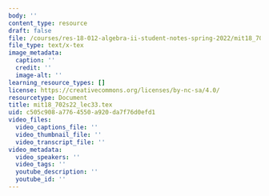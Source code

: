 ```yaml
---
body: ''
content_type: resource
draft: false
file: /courses/res-18-012-algebra-ii-student-notes-spring-2022/mit18_702s22_lec33.tex
file_type: text/x-tex
image_metadata:
  caption: ''
  credit: ''
  image-alt: ''
learning_resource_types: []
license: https://creativecommons.org/licenses/by-nc-sa/4.0/
resourcetype: Document
title: mit18_702s22_lec33.tex
uid: c505c908-a776-4550-a920-da7f76d0efd1
video_files:
  video_captions_file: ''
  video_thumbnail_file: ''
  video_transcript_file: ''
video_metadata:
  video_speakers: ''
  video_tags: ''
  youtube_description: ''
  youtube_id: ''
---
```

